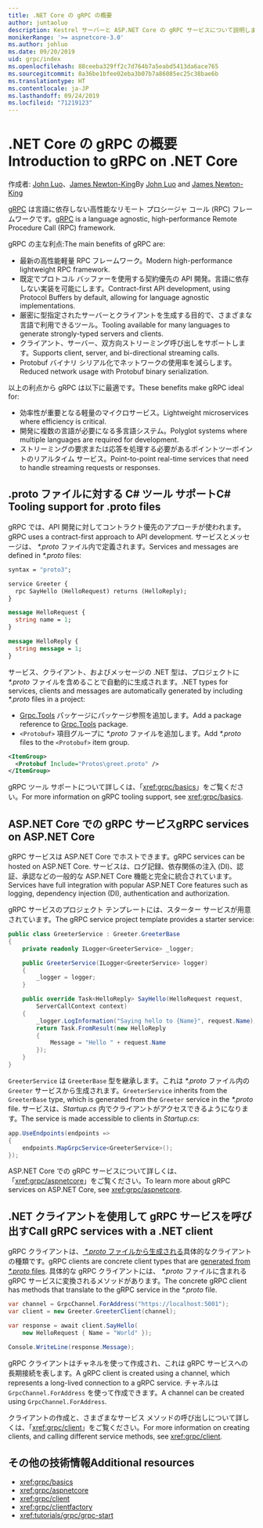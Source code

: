 ```yaml
---
title: .NET Core の gRPC の概要
author: juntaoluo
description: Kestrel サーバーと ASP.NET Core の gRPC サービスについて説明します。
monikerRange: '>= aspnetcore-3.0'
ms.author: johluo
ms.date: 09/20/2019
uid: grpc/index
ms.openlocfilehash: 88ceeba329ff2c7d764b7a5eabd5413da6ace765
ms.sourcegitcommit: 8a36be1bfee02eba3b07b7a86085ec25c38bae6b
ms.translationtype: HT
ms.contentlocale: ja-JP
ms.lasthandoff: 09/24/2019
ms.locfileid: "71219123"
---
```

# <a name="introduction-to-grpc-on-net-core"></a><span data-ttu-id="63d3b-103">.NET Core の gRPC の概要</span><span class="sxs-lookup"><span data-stu-id="63d3b-103">Introduction to gRPC on .NET Core</span></span>

<span data-ttu-id="63d3b-104">作成者: [John Luo](https://github.com/juntaoluo)、[James Newton-King](https://twitter.com/jamesnk)</span><span class="sxs-lookup"><span data-stu-id="63d3b-104">By [John Luo](https://github.com/juntaoluo) and [James Newton-King](https://twitter.com/jamesnk)</span></span>

<span data-ttu-id="63d3b-105">[gRPC](https://grpc.io/docs/guides/) は言語に依存しない高性能なリモート プロシージャ コール (RPC) フレームワークです。</span><span class="sxs-lookup"><span data-stu-id="63d3b-105">[gRPC](https://grpc.io/docs/guides/) is a language agnostic, high-performance Remote Procedure Call (RPC) framework.</span></span>

<span data-ttu-id="63d3b-106">gRPC の主な利点:</span><span class="sxs-lookup"><span data-stu-id="63d3b-106">The main benefits of gRPC are:</span></span>
* <span data-ttu-id="63d3b-107">最新の高性能軽量 RPC フレームワーク。</span><span class="sxs-lookup"><span data-stu-id="63d3b-107">Modern high-performance lightweight RPC framework.</span></span>
* <span data-ttu-id="63d3b-108">既定でプロトコル バッファーを使用する契約優先の API 開発。言語に依存しない実装を可能にします。</span><span class="sxs-lookup"><span data-stu-id="63d3b-108">Contract-first API development, using Protocol Buffers by default, allowing for language agnostic implementations.</span></span>
* <span data-ttu-id="63d3b-109">厳密に型指定されたサーバーとクライアントを生成する目的で、さまざまな言語で利用できるツール。</span><span class="sxs-lookup"><span data-stu-id="63d3b-109">Tooling available for many languages to generate strongly-typed servers and clients.</span></span>
* <span data-ttu-id="63d3b-110">クライアント、サーバー、双方向ストリーミング呼び出しをサポートします。</span><span class="sxs-lookup"><span data-stu-id="63d3b-110">Supports client, server, and bi-directional streaming calls.</span></span>
* <span data-ttu-id="63d3b-111">Protobuf バイナリ シリアル化でネットワークの使用率を減らします。</span><span class="sxs-lookup"><span data-stu-id="63d3b-111">Reduced network usage with Protobuf binary serialization.</span></span>

<span data-ttu-id="63d3b-112">以上の利点から gRPC は以下に最適です。</span><span class="sxs-lookup"><span data-stu-id="63d3b-112">These benefits make gRPC ideal for:</span></span>
* <span data-ttu-id="63d3b-113">効率性が重要となる軽量のマイクロサービス。</span><span class="sxs-lookup"><span data-stu-id="63d3b-113">Lightweight microservices where efficiency is critical.</span></span>
* <span data-ttu-id="63d3b-114">開発に複数の言語が必要になる多言語システム。</span><span class="sxs-lookup"><span data-stu-id="63d3b-114">Polyglot systems where multiple languages are required for development.</span></span>
* <span data-ttu-id="63d3b-115">ストリーミングの要求または応答を処理する必要があるポイントツーポイントのリアルタイム サービス。</span><span class="sxs-lookup"><span data-stu-id="63d3b-115">Point-to-point real-time services that need to handle streaming requests or responses.</span></span>

## <a name="c-tooling-support-for-proto-files"></a><span data-ttu-id="63d3b-116">.proto ファイルに対する C# ツール サポート</span><span class="sxs-lookup"><span data-stu-id="63d3b-116">C# Tooling support for .proto files</span></span>

<span data-ttu-id="63d3b-117">gRPC では、API 開発に対してコントラクト優先のアプローチが使われます。</span><span class="sxs-lookup"><span data-stu-id="63d3b-117">gRPC uses a contract-first approach to API development.</span></span> <span data-ttu-id="63d3b-118">サービスとメッセージは、 *\*.proto* ファイル内で定義されます。</span><span class="sxs-lookup"><span data-stu-id="63d3b-118">Services and messages are defined in *\*.proto* files:</span></span>

```protobuf
syntax = "proto3";

service Greeter {
  rpc SayHello (HelloRequest) returns (HelloReply);
}

message HelloRequest {
  string name = 1;
}

message HelloReply {
  string message = 1;
}
```

<span data-ttu-id="63d3b-119">サービス、クライアント、およびメッセージの .NET 型は、プロジェクトに *\*.proto* ファイルを含めることで自動的に生成されます。</span><span class="sxs-lookup"><span data-stu-id="63d3b-119">.NET types for services, clients and messages are automatically generated by including *\*.proto* files in a project:</span></span>

* <span data-ttu-id="63d3b-120">[Grpc.Tools](https://www.nuget.org/packages/Grpc.Tools/) パッケージにパッケージ参照を追加します。</span><span class="sxs-lookup"><span data-stu-id="63d3b-120">Add a package reference to [Grpc.Tools](https://www.nuget.org/packages/Grpc.Tools/) package.</span></span>
* <span data-ttu-id="63d3b-121">`<Protobuf>` 項目グループに *\*.proto* ファイルを追加します。</span><span class="sxs-lookup"><span data-stu-id="63d3b-121">Add *\*.proto* files to the `<Protobuf>` item group.</span></span>

```xml
<ItemGroup>
  <Protobuf Include="Protos\greet.proto" />
</ItemGroup>
```

<span data-ttu-id="63d3b-122">gRPC ツール サポートについて詳しくは、「<xref:grpc/basics>」をご覧ください。</span><span class="sxs-lookup"><span data-stu-id="63d3b-122">For more information on gRPC tooling support, see <xref:grpc/basics>.</span></span>

## <a name="grpc-services-on-aspnet-core"></a><span data-ttu-id="63d3b-123">ASP.NET Core での gRPC サービス</span><span class="sxs-lookup"><span data-stu-id="63d3b-123">gRPC services on ASP.NET Core</span></span>

<span data-ttu-id="63d3b-124">gRPC サービスは ASP.NET Core でホストできます。</span><span class="sxs-lookup"><span data-stu-id="63d3b-124">gRPC services can be hosted on ASP.NET Core.</span></span> <span data-ttu-id="63d3b-125">サービスは、ログ記録、依存関係の注入 (DI)、認証、承認などの一般的な ASP.NET Core 機能と完全に統合されています。</span><span class="sxs-lookup"><span data-stu-id="63d3b-125">Services have full integration with popular ASP.NET Core features such as logging, dependency injection (DI), authentication and authorization.</span></span>

<span data-ttu-id="63d3b-126">gRPC サービスのプロジェクト テンプレートには、スターター サービスが用意されています。</span><span class="sxs-lookup"><span data-stu-id="63d3b-126">The gRPC service project template provides a starter service:</span></span>

```csharp
public class GreeterService : Greeter.GreeterBase
{
    private readonly ILogger<GreeterService> _logger;

    public GreeterService(ILogger<GreeterService> logger)
    {
        _logger = logger;
    }

    public override Task<HelloReply> SayHello(HelloRequest request,
        ServerCallContext context)
    {
        _logger.LogInformation("Saying hello to {Name}", request.Name);
        return Task.FromResult(new HelloReply 
        {
            Message = "Hello " + request.Name
        });
    }
}
```

<span data-ttu-id="63d3b-127">`GreeterService` は `GreeterBase` 型を継承します。これは *\*.proto* ファイル内の `Greeter` サービスから生成されます。</span><span class="sxs-lookup"><span data-stu-id="63d3b-127">`GreeterService` inherits from the `GreeterBase` type, which is generated from the `Greeter` service in the *\*.proto* file.</span></span> <span data-ttu-id="63d3b-128">サービスは、*Startup.cs* 内でクライアントがアクセスできるようになります。</span><span class="sxs-lookup"><span data-stu-id="63d3b-128">The service is made accessible to clients in *Startup.cs*:</span></span>

```csharp
app.UseEndpoints(endpoints =>
{
    endpoints.MapGrpcService<GreeterService>();
});
```

<span data-ttu-id="63d3b-129">ASP.NET Core での gRPC サービスについて詳しくは、「<xref:grpc/aspnetcore>」をご覧ください。</span><span class="sxs-lookup"><span data-stu-id="63d3b-129">To learn more about gRPC services on ASP.NET Core, see <xref:grpc/aspnetcore>.</span></span>

## <a name="call-grpc-services-with-a-net-client"></a><span data-ttu-id="63d3b-130">.NET クライアントを使用して gRPC サービスを呼び出す</span><span class="sxs-lookup"><span data-stu-id="63d3b-130">Call gRPC services with a .NET client</span></span>

<span data-ttu-id="63d3b-131">gRPC クライアントは、[ *\*.proto* ファイルから生成される](xref:grpc/basics#generated-c-assets)具体的なクライアントの種類です。</span><span class="sxs-lookup"><span data-stu-id="63d3b-131">gRPC clients are concrete client types that are [generated from *\*.proto* files](xref:grpc/basics#generated-c-assets).</span></span> <span data-ttu-id="63d3b-132">具体的な gRPC クライアントには、 *\*.proto* ファイルに含まれる gRPC サービスに変換されるメソッドがあります。</span><span class="sxs-lookup"><span data-stu-id="63d3b-132">The concrete gRPC client has methods that translate to the gRPC service in the *\*.proto* file.</span></span>

```csharp
var channel = GrpcChannel.ForAddress("https://localhost:5001");
var client = new Greeter.GreeterClient(channel);

var response = await client.SayHello(
    new HelloRequest { Name = "World" });

Console.WriteLine(response.Message);
```

<span data-ttu-id="63d3b-133">gRPC クライアントはチャネルを使って作成され、これは gRPC サービスへの長期接続を表します。</span><span class="sxs-lookup"><span data-stu-id="63d3b-133">A gRPC client is created using a channel, which represents a long-lived connection to a gRPC service.</span></span> <span data-ttu-id="63d3b-134">チャネルは `GrpcChannel.ForAddress` を使って作成できます。</span><span class="sxs-lookup"><span data-stu-id="63d3b-134">A channel can be created using `GrpcChannel.ForAddress`.</span></span>

<span data-ttu-id="63d3b-135">クライアントの作成と、さまざまなサービス メソッドの呼び出しについて詳しくは、「<xref:grpc/client>」をご覧ください。</span><span class="sxs-lookup"><span data-stu-id="63d3b-135">For more information on creating clients, and calling different service methods, see <xref:grpc/client>.</span></span>

## <a name="additional-resources"></a><span data-ttu-id="63d3b-136">その他の技術情報</span><span class="sxs-lookup"><span data-stu-id="63d3b-136">Additional resources</span></span>

* <xref:grpc/basics>
* <xref:grpc/aspnetcore>
* <xref:grpc/client>
* <xref:grpc/clientfactory>
* <xref:tutorials/grpc/grpc-start>
